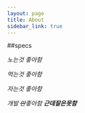 ```yaml
---
layout: page
title: About
sidebar_link: true
---
```


##specs


*노는것 좋아함*

*먹는것 좋아함*

*자는것 좋아함*

*개발 ~~안~~좋아함 **근데잘은못함***
